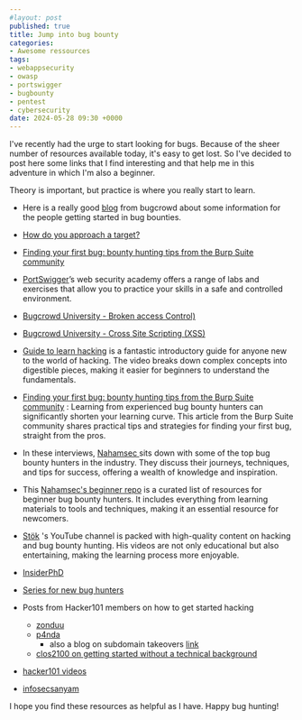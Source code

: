 ```yaml
---
#layout: post
published: true
title: Jump into bug bounty
categories:
- Awesome ressources
tags:
- webappsecurity
- owasp
- portswigger
- bugbounty
- pentest
- cybersecurity
date: 2024-05-28 09:30 +0000
---
```


I've recently had the urge to start looking for bugs. Because of the sheer number of resources available today, it's easy to get lost. So I've decided to post here some links that I find interesting and that help me in this adventure in which I'm also a beginner. 

Theory is important, but practice is where you really start to learn. 

- Here is a really good [blog](https://forum.bugcrowd.com/t/some-information-for-the-people-getting-started-in-bug-bounties/8464) from bugcrowd about some information for the people getting started in bug bounties. 

- [How do you approach a target?](https://forum.bugcrowd.com/t/how-do-you-approach-a-target/293)

- [Finding your first bug: bounty hunting tips from the Burp Suite community](https://portswigger.net/blog/finding-your-first-bug-bounty-hunting-tips-from-the-burp-suite-community) 

- [PortSwigger](https://portswigger.net/web-security/learning-paths/server-side-vulnerabilities-apprentice)’s web security academy offers a range of labs and exercises that allow you to practice your skills in a safe and controlled environment.   

- [Bugcrowd University - Broken access Control)](https://www.youtube.com/watch?v=94-tlOCApOc&list=PLIK9nm3mu-S4K4jMHwtplbrE1JMg0jyN-&index=5) 
- [Bugcrowd University - Cross Site Scripting (XSS)](https://www.youtube.com/watch?v=gkMl1suyj3M&list=PLIK9nm3mu-S4K4jMHwtplbrE1JMg0jyN-&index=5)


- [Guide to learn hacking](https://www.youtube.com/watch?v=2TofunAI6fU) is a fantastic introductory guide for anyone new to the world of hacking. The video breaks down complex concepts into digestible pieces, making it easier for beginners to understand the fundamentals.
- [Finding your first bug: bounty hunting tips from the Burp Suite community](https://portswigger.net/blog/finding-your-first-bug-bounty-hunting-tips-from-the-burp-suite-community) : Learning from experienced bug bounty hunters can significantly shorten your learning curve. This article from the Burp Suite community shares practical tips and strategies for finding your first bug, straight from the pros.

- In these interviews,  [Nahamsec ](https://www.youtube.com/c/Nahamsec) sits down with some of the top bug bounty hunters in the industry. They discuss their journeys, techniques, and tips for success, offering a wealth of knowledge and inspiration.
- This [Nahamsec's beginner repo](https://github.com/nahamsec/Resources-for-Beginner-Bug-Bounty-Hunters) is a curated list of resources for beginner bug bounty hunters. It includes everything from learning materials to tools and techniques, making it an essential resource for newcomers.  
- [Stök](https://www.youtube.com/c/STOKfredrik) 's YouTube channel is packed with high-quality content on hacking and bug bounty hunting. His videos are not only educational but also entertaining, making the learning process more enjoyable.
- [InsiderPhD](https://www.youtube.com/c/InsiderPhD)
- [Series for new bug hunters](https://www.youtube.com/playlist?list=PLbyncTkpno5FAC0DJYuJrEqHSMdudEffw)


- Posts from Hacker101 members on how to get started hacking
  - [zonduu](https://medium.com/@zonduu/bug-bounty-beginners-guide-683e9d567b9f)
  - [p4nda](https://enfinlay.github.io/bugbounty/2020/08/15/so-you-wanna-hack.html)
    - also a blog on subdomain takeovers [link](https://enfinlay.github.io/sto/ip/domain/bugbounty/2020/09/12/ip-server-domain.html)
  - [clos2100 on getting started without a technical background](https://twitter.com/pirateducky/status/1300566000665014275)
- [hacker101 videos](https://www.hacker101.com/videos)
- [infosecsanyam](https://infosecwriteups.com/bug-bounty-hunting-methodology-toolkit-tips-tricks-blogs-ef6542301c65)

I hope you find these resources as helpful as I have. Happy bug hunting! 
